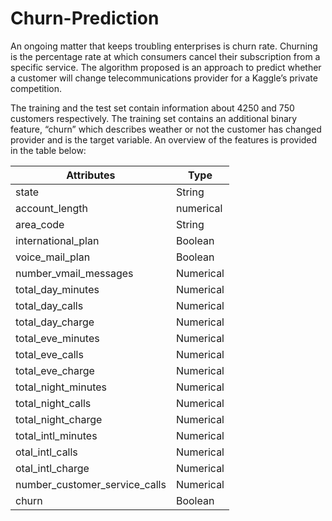 # Churn-Prediction
An ongoing matter that keeps troubling enterprises is churn rate. 
Churning is the percentage rate at which consumers cancel their subscription from a specific service.
The algorithm proposed is an approach to predict whether a customer will change telecommunications provider for a Kaggle’s private competition.

The training and the test set contain information about 4250 and 750 customers respectively.
The training set contains an additional binary feature, “churn” which describes weather or not the customer has changed provider and is the target variable. An overview of the features is provided in the table below:

|  Attributes   |     Type |
| ------------- | ------------- |
| state   | String  |
| account_length  | numerical  |
| area_code   | String   |
| international_plan   | Boolean   |
| voice_mail_plan   | Boolean   |
| number_vmail_messages   | Numerical   |
| total_day_minutes   | Numerical   |
| total_day_calls   | Numerical   |
| total_day_charge   | Numerical   |
| total_eve_minutes   | Numerical   |
| total_eve_calls   | Numerical   |
| total_eve_charge   | Numerical   |
| total_night_minutes   | Numerical   |
| total_night_calls   | Numerical   |
| total_night_charge   | Numerical   |
| total_intl_minutes   | Numerical   |
| otal_intl_calls   | Numerical   |
| otal_intl_charge   | Numerical   |
| number_customer_service_calls   | Numerical   |
| churn   | Boolean   |

